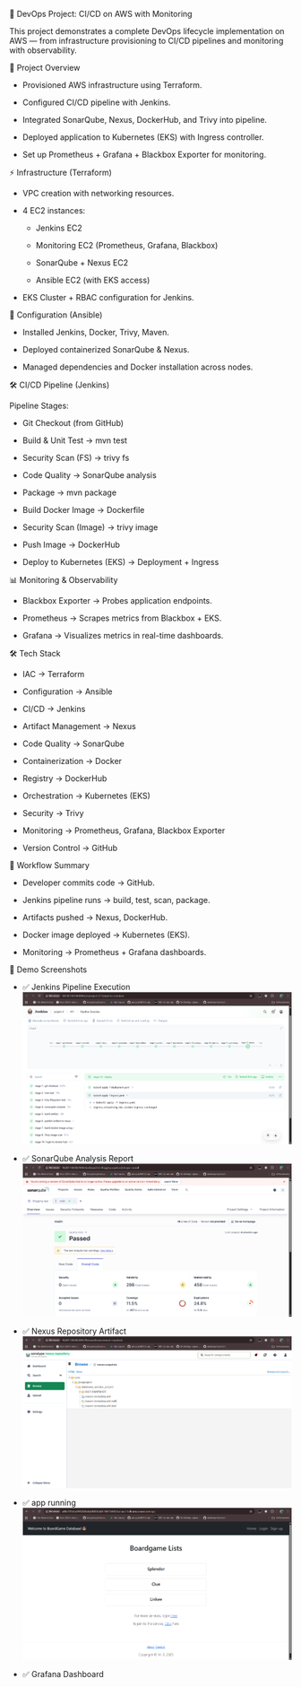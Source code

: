 🚀 DevOps Project: CI/CD on AWS with Monitoring

This project demonstrates a complete DevOps lifecycle implementation on AWS — from infrastructure provisioning to CI/CD pipelines and monitoring with observability.

📌 Project Overview

- Provisioned AWS infrastructure using Terraform.

- Configured CI/CD pipeline with Jenkins.

- Integrated SonarQube, Nexus, DockerHub, and Trivy into pipeline.

- Deployed application to Kubernetes (EKS) with Ingress controller.

- Set up Prometheus + Grafana + Blackbox Exporter for monitoring.

⚡ Infrastructure (Terraform)

- VPC creation with networking resources.

- 4 EC2 instances:

  - Jenkins EC2

  - Monitoring EC2 (Prometheus, Grafana, Blackbox)

  - SonarQube + Nexus EC2

  - Ansible EC2 (with EKS access)

- EKS Cluster + RBAC configuration for Jenkins.

🔧 Configuration (Ansible)

- Installed Jenkins, Docker, Trivy, Maven.

- Deployed containerized SonarQube & Nexus.

- Managed dependencies and Docker installation across nodes.

🛠️ CI/CD Pipeline (Jenkins)

Pipeline Stages:

- Git Checkout (from GitHub)

- Build & Unit Test → mvn test

- Security Scan (FS) → trivy fs

- Code Quality → SonarQube analysis

- Package → mvn package

- Build Docker Image → Dockerfile

- Security Scan (Image) → trivy image

- Push Image → DockerHub

- Deploy to Kubernetes (EKS) → Deployment + Ingress

📊 Monitoring & Observability

- Blackbox Exporter → Probes application endpoints.

- Prometheus → Scrapes metrics from Blackbox + EKS.

- Grafana → Visualizes metrics in real-time dashboards.

🛠️ Tech Stack

- IAC → Terraform

- Configuration → Ansible

- CI/CD → Jenkins

- Artifact Management → Nexus

- Code Quality → SonarQube

- Containerization → Docker

- Registry → DockerHub

- Orchestration → Kubernetes (EKS)

- Security → Trivy

- Monitoring → Prometheus, Grafana, Blackbox Exporter

- Version Control → GitHub

🚀 Workflow Summary

- Developer commits code → GitHub.

- Jenkins pipeline runs → build, test, scan, package.

- Artifacts pushed → Nexus, DockerHub.

- Docker image deployed → Kubernetes (EKS).

- Monitoring → Prometheus + Grafana dashboards.

📸 Demo Screenshots

- ✅ Jenkins Pipeline Execution
  ![alt text](image-1.png)

- ✅ SonarQube Analysis Report
  ![alt text](image-2.png)

- ✅ Nexus Repository Artifact
  ![alt text](image-3.png)

- ✅ app running
  ![alt text](image-4.png)

- ✅ Grafana Dashboard
